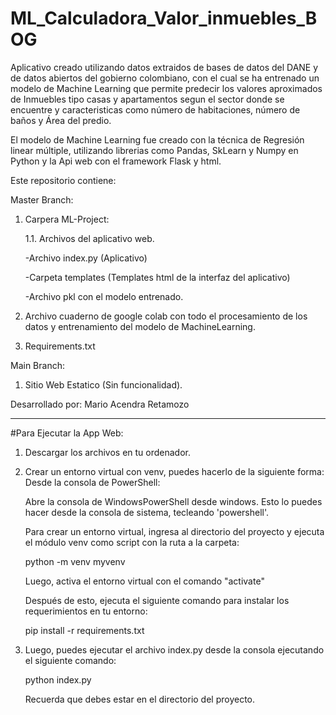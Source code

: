 # ML_Calculadora_Valor_inmuebles_BOG

Aplicativo creado utilizando datos extraidos de bases de datos del DANE y de datos abiertos del gobierno colombiano, con el cual se ha entrenado un modelo de Machine Learning que permite predecir los valores aproximados de Inmuebles tipo casas y apartamentos segun el sector donde se encuentre y caracteristicas como número de habitaciones, número de baños y Área del predio.

El modelo de Machine Learning fue creado con la técnica de Regresión linear múltiple, utilizando librerias como Pandas, SkLearn y Numpy en Python y la Api web con el framework Flask y html.

Este repositorio contiene: 

Master Branch:

   1. Carpera ML-Project:
      
      1.1. Archivos del aplicativo web.

         -Archivo index.py (Aplicativo)
      
         -Carpeta templates (Templates html de la interfaz del aplicativo)
      
         -Archivo pkl con el modelo entrenado.
      
   3. Archivo cuaderno de google colab con todo el procesamiento de los datos y entrenamiento del modelo de MachineLearning. 
   4. Requirements.txt

Main Branch:

   1. Sitio Web Estatico (Sin funcionalidad). 


Desarrollado por: Mario Acendra Retamozo  


------------------------------------------------------------------------------------------------------------------------------------------

#Para Ejecutar la App Web:

1) Descargar los archivos en tu ordenador.
2) Crear un entorno virtual con venv, puedes hacerlo de la siguiente forma:
   Desde la consola de PowerShell:

   Abre la consola de WindowsPowerShell desde windows. Esto lo puedes hacer desde la consola de sistema, tecleando 'powershell'.

   Para crear un entorno virtual, ingresa al directorio del proyecto y ejecuta el módulo venv como script con la ruta a la carpeta:

      python -m venv myvenv

   Luego, activa el entorno virtual con el comando "activate"

   Después de esto, ejecuta el siguiente comando para instalar los requerimientos en tu entorno:

     pip install -r requirements.txt

4) Luego, puedes ejecutar el archivo index.py desde la consola ejecutando el siguiente comando:

    python index.py

   Recuerda que debes estar en el directorio del proyecto. 


